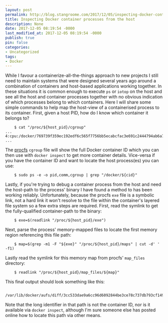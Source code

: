 ```yaml
---
layout: post
permalink: http://blog.stangroome.com/2017/12/05/inspecting-docker-container-processes-from-the-host/
title: Inspecting Docker container processes from the host
description: None
date: 2017-12-05 08:19:54 -0000
last_modified_at: 2017-12-05 08:19:54 -0000
publish: true
pin: false
categories:
- Uncategorized
tags:
- Docker
---
```

While I favour a containerize-all-the-things approach to new projects I still need to maintain systems that were designed several years ago around a combination of containers and host-based applications working together. In these situations it is common enough to execute `ps` or `iotop` on the host and see all the host and container processes together with no obvious indication of which processes belong to which containers. Here I will share some simple commands to help map the host-view of a containerised process to its container. First, given a host PID, how do I know which container it belongs to?
  
        $ cat "/proc/${host_pid}/cgroup"
    ...
    4:cpu:/docker/769739f359ec192edf6c565f7756bb5ecabcfac3e691c2444794ab6a7d398e39
    ...

The [procfs](https://www.kernel.org/doc/Documentation/filesystems/proc.txt) `cgroup` file will show the full Docker container ID which you can then use with `docker inspect` to get more container details. Vice-versa if you have the container ID and want to locate the host process(es) you can use:
  
        $ sudo ps -e -o pid,comm,cgroup | grep "/docker/${cid}"

Lastly, if you're trying to debug a container process from the host and need the host-path to the process' binary I have found a method to has been working reliably. Unfortunately, because the procfs `exe` file is a symbolic link, not a hard link it won't resolve to the file within the container's layered file system so a few extra steps are required. First, read the symlink to get the fully-qualified container-path to the binary:
  
        $ exe=$(readlink "/proc/${host_pid}/exe")

Next, parse the process' memory-mapped files to locate the first memory region referencing this file path:
  
        $ map=$(grep -m1 -F "${exe}" "/proc/${host_pid}/maps" | cut -d' ' -f1)

Lastly read the symlink for this memory map from procfs' `map_files` directory:
  
        $ readlink "/proc/${host_pid}/map_files/${map}"

This final output should look something like this:
  
        /var/lib/docker/aufs/diff/3cc533dae9a6cc96d6092844be3ce78c737db793cf1493b9f47e652e96bfd71e/bin/sleep

Note that the long identifier in that path is not the container ID, nor is it available via `docker inspect`, although I'm sure someone else has posted online how to locate this path via other means.
